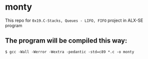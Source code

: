 # monty


This repo for  `0x19.C-Stacks, Queues - LIFO, FIFO`  project in ALX-SE program

## The program will be compiled this way:

`$ gcc -Wall -Werror -Wextra -pedantic -std=c89 *.c -o monty`